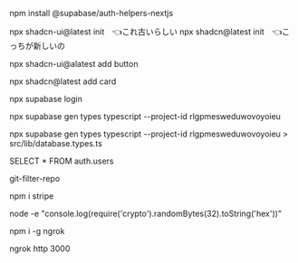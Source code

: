 <!-- supabaseのauth helpersをインストール -->
npm install @supabase/auth-helpers-nextjs


<!-- shad cni -->
npx shadcn-ui@latest init　👈これ古いらしい
npx shadcn@latest init　👈こっちが新しいの
<!-- button -->
npx shadcn-ui@alatest add button
<!-- card -->
npx shadcn@latest add card


<!-- supabase CLI -->
npx supabase login
<!-- supabaseのテーブルの型をCLIで作成する方法 -->
npx supabase gen types typescript --project-id rlgpmesweduwovoyoieu
<!-- リダイレクトでファイルに生成した型を保存する方法 -->
npx supabase gen types typescript --project-id rlgpmesweduwovoyoieu > src/lib/database.types.ts

<!-- supabaseが管理しているユーザーの情報  -->
SELECT * FROM auth.users

<!-- gitの履歴を完全消去するやつ？ -->
git-filter-repo

<!-- stripeのモジュールをダウンロード -->
npm i stripe

<!-- ランダムな文字列を生成する方法 -->
node -e "console.log(require('crypto').randomBytes(32).toString('hex'))"

<!-- localhost:3000を一時的に外部へ公開する便利なサービス"ngrok"をインストール -->
npm i -g ngrok

<!-- そのngrokを使う方法 -->
ngrok http 3000
